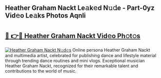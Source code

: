 ## Heather Graham Nackt Le𝚊k𝚎d N𝚞𝚍e - Part-0yz Vid𝚎o Le𝚊ks Photos Aqnli

# <h2><a href="http://fb0nn0.evod.top/?m=Heather+Graham+Nackt">🔗 👉🔴 Heather Graham Nackt Vid𝚎o Ph𝚘t𝚘s</a></h2>

[![Heather Graham Nackt N𝚞d𝚎s](https://i.imgur.com/8V9OHl7.gif)](http://fb0nn0.evod.top/?m=Heather+Graham+Nackt)
Online persona Heather Graham Nackt and multimedia artist, celebrated for publishing dance and lifestyle material through trending dance routines and mini vlogs. Exceptional musician Heather Graham Nackt, recognized for their remarkable talent and contributions to the world of music. 
